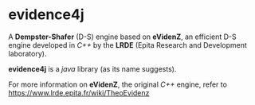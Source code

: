 # evidence4j
A **Dempster-Shafer** (D-S) engine based on **eVidenZ**, an efficient D-S engine developed in *C++* by the **LRDE** (Epita Research and Development laboratory).

**evidence4j** is a *java* library (as its name suggests).

For more information on **eVidenZ**, the original *C++* engine, refer to https://www.lrde.epita.fr/wiki/TheoEvidenz
